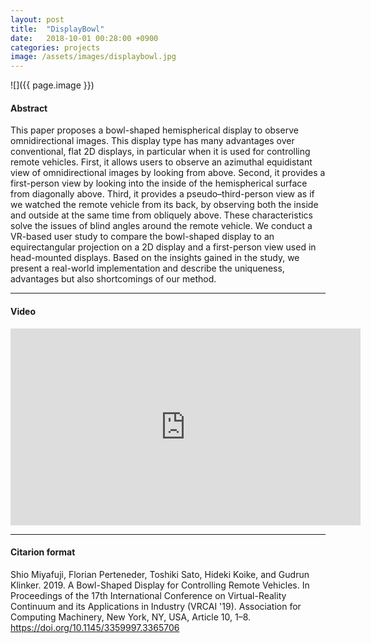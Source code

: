 ```yaml
---
layout: post
title:  "DisplayBowl"
date:   2018-10-01 00:28:00 +0900
categories: projects
image: /assets/images/displaybowl.jpg
---
```


![]({{ page.image }})

#### Abstract
This paper proposes a bowl-shaped hemispherical display to observe omnidirectional images. This display type has many advantages over conventional, flat 2D displays, in particular when it is used for controlling remote vehicles. First, it allows users to observe an azimuthal equidistant view of omnidirectional images by looking from above. Second, it provides a first-person view by looking into the inside of the hemispherical surface from diagonally above. Third, it provides a pseudo–third-person view as if we watched the remote vehicle from its back, by observing both the inside and outside at the same time from obliquely above. These characteristics solve the issues of blind angles around the remote vehicle. We conduct a VR-based user study to compare the bowl-shaped display to an equirectangular projection on a 2D display and a first-person view used in head-mounted displays. Based on the insights gained in the study, we present a real-world implementation and describe the uniqueness, advantages but also shortcomings of our method.

***

#### Video
<iframe width="560" height="315" src="https://www.youtube.com/embed/KXNHvo41bQk" title="YouTube video player" frameborder="0" allow="accelerometer; autoplay; clipboard-write; encrypted-media; gyroscope; picture-in-picture; web-share" allowfullscreen></iframe>

***

#### Citarion format
Shio Miyafuji, Florian Perteneder, Toshiki Sato, Hideki Koike, and Gudrun Klinker. 2019. A Bowl-Shaped Display for Controlling Remote Vehicles. In Proceedings of the 17th International Conference on Virtual-Reality Continuum and its Applications in Industry (VRCAI '19). Association for Computing Machinery, New York, NY, USA, Article 10, 1–8. https://doi.org/10.1145/3359997.3365706
